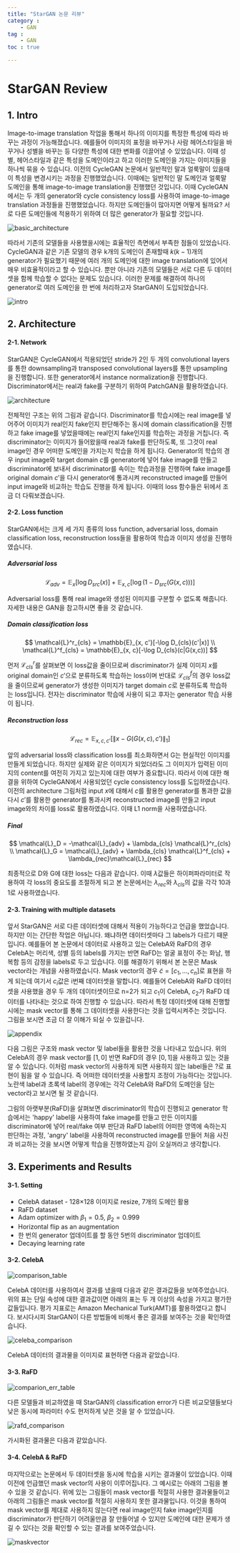 ```yaml
---
title: "StarGAN 논문 리뷰"
category :
    - GAN
tag :
    - GAN
toc : true

---
```


# StarGAN Review

## 1. Intro

Image-to-image translation 작업을 통해서 하나의 이미지를 특정한 특성에 따라 바꾸는 과정이 가능해졌습니다. 예를들어 이미지의 표정을 바꾸거나 사람 헤어스타일을 바꾸거나 성별을 바꾸는 등 다양한 특성에 대한 변화를 이끌어낼 수 있었습니다. 이때 성별, 헤어스타일과 같은 특성을 도메인이라고 하고 이러한 도메인을 가지는 이미지들을 하나씩 묶을 수 있습니다. 이전의 CycleGAN 논문에서 일반적인 말과 얼룩말이 있을때 이 특성을 변경시키는 과정을 진행했었습니다. 이때에는 일반적인 말 도메인과 얼룩말 도메인을 통해 image-to-image translation을 진행했던 것입니다. 이때 CycleGAN에서는 두 개의 generator와 cycle consistency loss를 사용하여 image-to-image translation 과정들을 진행했었습니다. 하지만 도메인들이 많아지면 어떻게 될까요? 서로 다른 도메인들에 적용하기 위하여 더 많은 generator가 필요할 것입니다.

![basic_architecture](C:\Users\hyuni\blog_blog\assets\images\stargan\basic_architecture.png)

따라서 기존의 모델들을 사용했을시에는 효율적인 측면에서 부족한 점들이 있었습니다. CycleGAN과 같은 기존 모델의 경우  k개의 도메인이 존재할때  $k(k-1)$개의 generator가 필요했기 때문에 여러 개의 도메인에 대한 image translation에 있어서 매우 비효율적이라고 할 수 있습니다. 뿐만 아니라 기존의 모델들은 서로 다른 두 데이터셋을 함께 학습할 수 없다는 문제도 있습니다. 이러한 문제를 해결하여 하나의 generator로 여러 도메인을 한 번에 처리하고자 StarGAN이 도입되었습니다. 

![intro](C:\Users\hyuni\blog_blog\assets\images\stargan\intro.png)



## 2. Architecture

#### 2-1. Network

StarGAN은 CycleGAN에서 적용되었던 stride가 2인 두 개의 convolutional layers를 통한 downsampling과 transposed convolutional layers를 통한 upsampling을 진행합니다. 또한 generator에서 instance normalization을 진행합니다. Discriminator에서는 real과 fake를 구분하기 위하여 PatchGAN을 활용하였습니다. 

![architecture](C:\Users\hyuni\blog_blog\assets\images\stargan\architecture.png)

전체적인 구조는 위의 그림과 같습니다. Discriminator를 학습시에는 real image를 넣어주어 이미지가 real인지 fake인지 판단해주는 동시에 domain classification을 진행하고 fake image를 넣었을때에는 real인지 fake인지를 학습하는 과정을 거칩니다. 즉 discriminator는 이미지가 들어왔을때 real과 fake를 판단하도록, 또 그것이 real image인 경우 어떠한 도메인을 가지는지 학습을 하게 됩니다.  Generator의 학습의 경우 input image와  target domain $c$를 generator에 넣어 fake image를 만들고 discriminator에 보내서 discriminator를 속이는 학습과정을 진행하며  fake image를 original domain $c'$을 다시 generator에 통과시켜 reconstructed image를 만들어 input image와 비교하는 학습도 진행을 하게 됩니다. 이때의 loss 함수들은 뒤에서 조금 더 다뤄보겠습니다. 



#### 2-2. Loss function

StarGAN에서는 크게 세 가지 종류의 loss function, adversarial loss, domain classification loss, reconstruction loss들을 활용하여 학습과 이미지 생성을 진행하였습니다. 

##### Adversarial loss

$$
\mathcal{L}_{adv} = \mathbb{E}_x[\log D_{src}(x)]+\mathbb{E}_{x, c}[\log (1-D_{src}(G(x,c)))]
$$

Adversarial loss를 통해 real image와 생성된 이미지를 구분할 수 없도록 해줍니다. 자세한 내용은 GAN을 참고하시면 좋을 것 같습니다.



##### Domain classification loss

$$
\mathcal{L}^r_{cls} = \mathbb{E}_{x, c'}[-\log D_{cls}(c'|x)] \\
\mathcal{L}^f_{cls} = \mathbb{E}_{x, c}[-\log D_{cls}(c|G(x,c))]
$$

먼저 $\mathcal{L}^r_{cls}$를 살펴보면 이 loss값을 줄이므로써 discriminator가 실제 이미지 $x$를 original domain인 $c'$으로 분류하도록 학습하는 loss이며 반대로 $\mathcal{L}^f_{cls}$의 경우 loss값을 줄이므로써 generator가 생성한 이미지가 target domain $c$로 분류하도록 학습하는 loss입니다. 전자는 discriminator 학습에 사용이 되고 후자는 generator 학습 사용이 됩니다. 



##### Reconstruction loss

$$
\mathcal{L}_{rec} = \mathbb{E}_{x,c,c'}[\lVert x-G(G(x,c),c') \rVert_1]
$$

앞의 adversarial loss와 classification loss를 최소화하면서 G는 현실적인 이미지를 만들게 되었습니다. 하지만 실제와 같은 이미지가 되었더라도 그 이미지가 입력된 이미지의 content를 여전히 가지고 있는지에 대한 여부가 중요합니다. 따라서 이에 대한 해결을 위하여 CycleGAN에서 사용되었던 cycle consistency loss를 도입하였습니다. 이전의 architecture 그림처럼 input $x$에 대해서 $c$를 활용한 generator를 통과한 값을 다시 $c'$를 활용한 generator를 통과시켜 reconstructed image를 만들고  input image와의 차이를 loss로 활용하였습니다. 이때 L1 norm을 사용하였습니다.



##### Final

$$
\mathcal{L}_D = -\mathcal{L}_{adv} + \lambda_{cls} \mathcal{L}^r_{cls} \\
\mathcal{L}_G = \mathcal{L}_{adv} + \lambda_{cls} \mathcal{L}^f_{cls} + \lambda_{rec}\mathcal{L}_{rec}
$$

최종적으로 D와 G에 대한 loss는 다음과 같습니다. 이때 $\lambda$값들은 하이퍼파라미터로 작용하여 각 loss의 중요도를 조절하게 되고 본 논문에서는 $\lambda_{rec}$와 $\lambda_{cls}$의 값을 각각 10과 1로 사용하였습니다. 



#### 2-3. Training with multiple datasets

앞서 StarGAN은 서로 다른 데이터셋에 대해서 적용이 가능하다고 언급을 했었습니다. 하지만 이는 간단한 작업은 아닙니다. 왜냐하면 데이터셋마다 그 labels가 다르기 때문입니다. 예를들어 본 논문에서 데이터로 사용하고 있는 CelebA와 RaFD의 경우 CelebA는 머리색, 성별 등의 labels를 가지는 반면 RaFD는 얼굴 표정이 주는 화남, 행복함 등의 감정을 labels로 두고 있습니다. 이를 해결하기 위해서 본 논문은 Mask vector라는 개념을 사용하였습니다.  Mask vector의 경우 $\tilde{c} = [c_1, ..., c_n]$로 표현을 하게 되는데 여기서 $c_i$값은 i번째 데이터셋을 말합니다. 예를들어 CelebA와 RaFD 데이터셋을 사용했을 경우 두 개의 데이터셋이므로 n=2가 되고 $c_1$이 CelebA, $c_2$가 RaFD 데이터를 나타내는 것으로 하여 진행할 수 있습니다. 따라서 특정 데이터셋에 대해 진행할시에는 mask vector를 통해 그 데이터셋을 사용한다는 것을 입력시켜주는 것입니다. 그림을 보시면 조금 더 잘 이해가 되실 수 있을겁니다. 

![appendix](C:\Users\hyuni\blog_blog\assets\images\stargan\appendix.png)

다음 그림은 구조와 mask vector 및 label들을 활용한 것을 나타내고 있습니다. 위의 CelebA의 경우 mask vector를 $[1, 0]$ 반면 RaFD의 경우 $[0, 1]$을 사용하고 있는 것을 알 수 있습니다.  이처럼 mask vector의 사용하게 되면 사용하지 않는 label들은 ?로 표현이 됨을 알 수 있습니다. 즉 어떠한 데이터셋을 사용할지 조정이 가능하다는 것입니다.  노란색 label과 초록색 label의 경우에는 각각 CelebA와 RaFD의 도메인을 담는 vector라고 보시면 될 것 같습니다. 

그림의 아랫부분(RaFD)을 살펴보면 discriminator의 학습이 진행되고 generator 학습에서는 'happy' label을 사용하여 fake image를 만들고 만든 이미지를 discriminator에 넣어 real/fake 여부 판단과 RaFD label의 어떠한 영역에 속하는지 판단하는 과정, 'angry' label을 사용하여 reconstructed image를 만들어 처음 사진과 비교하는 것을 보시면 어떻게 학습을 진행하였는지 감이 오실꺼라고 생각합니다.



## 3. Experiments and Results

#### 3-1. Setting

- CelebA dataset - 128$\times$128 이미지로 resize, 7개의 도메인 활용
- RaFD dataset
- Adam optimizer with $\beta_1=0.5$, $\beta_2=0.999$ 
- Horizontal flip as an augmentation
- 한 번의 generator 업데이트를 할 동안 5번의 discriminator 업데이트
- Decaying learning rate



#### 3-2. CelebA

![comparison_table](C:\Users\hyuni\blog_blog\assets\images\stargan\comparison_table.png)

CelebA 데이터를 사용하여서  결과를 냈을때 다음과 같은 결과값들을 보여주었습니다. 위의 표는 단일 속성에 대한 결과값이면 아래의 표는 두 개 이상의 속성을 가지고 평가한 값들입니다. 평가 지표로는 Amazon Mechanical Turk(AMT)를 활용하였다고 합니다.  보시다시피 StarGAN이 다른 방법들에 비해서 좋은 결과를 보여주는 것을 확인하였습니다. 

![celeba_comparison](C:\Users\hyuni\blog_blog\assets\images\stargan\celeba_comparison.png)

CelebA 데이터의 결과물을 이미지로 표현하면 다음과 같았습니다.



#### 3-3. RaFD

![comparion_err_table](C:\Users\hyuni\blog_blog\assets\images\stargan\comparion_err_table.png)

다른 모델들과 비교하였을 때 StarGAN의 classification error가 다른 비교모델들보다 낮은 동시에 파라미터 수도 현저하게 낮은 것을 알 수 있었습니다.

![rafd_comparison](C:\Users\hyuni\blog_blog\assets\images\stargan\rafd_comparison.png)

가시화된 결과물은 다음과 같았습니다.



#### 3-4. CelebA & RaFD

마지막으로는 논문에서 두 데이터셋을 동시에 학습을 시키는 결과물이 있었습니다. 이때 이전에 언급했던 mask vector의 사용이 이루어집니다. 그 예시로는 아래의 그림을 볼 수 있을 것 같습니다. 위에 있는 그림들이 mask vector를 적절히 사용한 결과물들이고 아래의 그림들은 mask vector를 적절히 사용하지 못한 결과물입니다. 이것을 통하여 mask vector를 제대로 사용하지 않는다면 real image인지 fake image인지를 discriminator가 판단하기 어려울만큼 잘 만들어낼 수 있지만 도메인에 대한 문제가 생길 수 있다는 것을 확인할 수 있는 결과를 보여주었습니다.  

![maskvector](C:\Users\hyuni\blog_blog\assets\images\stargan\maskvector.png)
